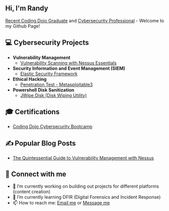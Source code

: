  <h2 >Hi, I'm Randy</h2> 
<a href="https://app.diplomasafe.com/en-US/diploma/dd05f4766eb85d279531830f39ce1932a33c9d95a">Recent Coding Dojo Graduate</a> and <a href="https://github.com/resii-tech"><a href="https://www.linkedin.com/in/randyesanchezii">Cybersecurity Professional</a> - Welcome to my Github Page! </a></h2>

<h2>💻 Cybersecurity Projects</h2>

- <b>Vulnerability Management</b>
  - [Vulnerability Scanning with Nessus Essentials](https://github.com/resii-tech/LABURL)
- <b>Security Information and Event Management (SIEM)</b>
  - [Elastic Security Framework](https://github.com/resii-tech/LABURL)
- <b>Ethical Hacking</b>
  - [Penetration Test - Metasploitable3](https://github.com/resii-tech/LABURL)
- <b>Powershell Disk Sanitization</b>
  - [JWipe Disk (Disk Wiping Utility)](https://github.com/resii-tech/jwipe.powershell)

<h2>🎓 Certifications</h2>

- [Coding Dojo Cybersecurity Bootcamp](https://app.diplomasafe.com/en-US/diploma/dd05f4766eb85d279531830f39ce1932a33c9d95a)

<h2>✍ Popular Blog Posts</h2>

- [The Quintessential Guide to Vulnerability Management with Nessus](https://medium.com/@hispanictitanic/the-quintessential-guide-to-vulnerability-management-with-nessus-3eeaf3e885f9)

<h2>🤳 Connect with me</h2>

- 🔭 I’m currently working on building out projects for different platforms (content creation)
- 🌱 I’m currently learning DFIR (Digital Forensics and Incident Response) 
- 📫 How to reach me: [Email me](sancheziirandall@gmail.com) or [Message me](https://linkedin.com/in/randyesanchezii)


<!--
**joshmadakor1/joshmadakor1** is a ✨ _special_ ✨ repository because its `README.md` (this file) appears on your GitHub profile.

Here are some ideas to get you started:

- 🔭 I’m currently working on ...
- 🌱 I’m currently learning ...
- 👯 I’m looking to collaborate on ...
- 🤔 I’m looking for help with ...
- 💬 Ask me about ...
- 📫 How to reach me: ...
- 😄 Pronouns: ...
- ⚡ Fun fact: ...

Sample Project Input Template (Build-Out)
- <b>PowerShell</b>
  - [Windows EventLog: Failed RDP Logins Source IP to full GeoData Conversion](https://github.com/joshmadakor1/Sentinel-Lab)
  - [JWipe (Disk Wiping Utility)](https://github.com/joshmadakor1/Jwipe.PowerShell)
  - [Active Directory Bulk User Creation](https://github.com/joshmadakor1/AD_PS)
  - [FIM (File Integrity Monitor)](https://github.com/joshmadakor1/PowerShell-Integrity-FIM)

  Content Creation Template (Build-Out)

  <h2>📺 Popular YouTube Videos</h2>

- [How to get into Cybersecurity Starting From Zero](https://www.youtube.com/watch?v=a83ASGn_V_s)
- [A Day in the Life of a Cybersecurity Anayst](https://www.youtube.com/watch?v=uHy3oM7NnoU)
- [How to Create a KeyLogger (C#)](https://www.youtube.com/watch?v=N-L9hklSlNk)
- [Ransomware Demonstration (C#)](https://www.youtube.com/watch?v=OfvdQeh79s0)
- [Is WGU Legit?](https://www.youtube.com/watch?v=E2MwRWxDBkA)

Pro Social Media Template (Not for me)
<h2> 🤳 Connect with me:</h2>

[<img align="left" alt="JoshMadakor | YouTube" width="22px" src="https://cdn.jsdelivr.net/npm/simple-icons@v3/icons/youtube.svg" />][youtube]
[<img align="left" alt="JoshMadakor | Twitter" width="22px" src="https://cdn.jsdelivr.net/npm/simple-icons@v3/icons/twitter.svg" />][twitter]
[<img align="left" alt="JoshMadakor | LinkedIn" width="22px" src="https://cdn.jsdelivr.net/npm/simple-icons@v3/icons/linkedin.svg" />][linkedin]
[<img align="left" alt="JoshMadakor | Instagram" width="22px" src="https://cdn.jsdelivr.net/npm/simple-icons@v3/icons/instagram.svg" />][instagram]

[twitter]: https://twitter.com/joshmadakor
[youtube]: https://www.youtube.com/c/joshmadakor
[instagram]: https://www.instagram.com/joshmadakor/
[linkedin]: https://linkedin.com/in/joshmadakor
-->
